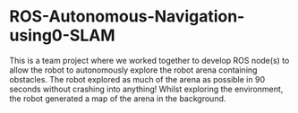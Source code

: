 # ROS-Autonomous-Navigation-using0-SLAM
This is a team project where we worked together to develop ROS node(s) to allow the robot to autonomously explore the robot arena containing obstacles. The robot explored as much of the arena as possible in 90 seconds without crashing into anything! Whilst exploring the environment, the robot generated a map of the arena in the background.
